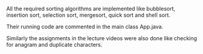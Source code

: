 All the required sorting algorithms are implemented like bubblesort, insertion sort, selection sort, mergesort, quick sort and shell sort.

Their running code are commented in the main class App.java.

Similarly the assignments in the lecture videos were also done like checking for anagram and duplicate characters.
